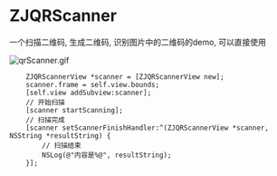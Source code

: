 # ZJQRScanner
一个扫描二维码, 生成二维码, 识别图片中的二维码的demo, 可以直接使用

![qrScanner.gif](http://upload-images.jianshu.io/upload_images/1271831-abac79315cd5e171.gif?imageMogr2/auto-orient/strip)

```
    ZJQRScannerView *scanner = [ZJQRScannerView new];
    scanner.frame = self.view.bounds;
    [self.view addSubview:scanner];
    // 开始扫描
    [scanner startScanning];
    // 扫描完成
    [scanner setScannerFinishHandler:^(ZJQRScannerView *scanner, NSString *resultString) {
        // 扫描结束
        NSLog(@"内容是%@", resultString);
    }];
```